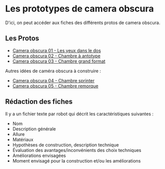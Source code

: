 Les prototypes de camera obscura
================================

D'ici, on peut accéder aux fiches des différents protos de camera obscura.

Les Protos
----------

- [Camera obscura 01 - Les yeux dans le dos](camera01.md)
- [Camera obscura 02 - Chambre à antotype](camera02.md)
- [Camera obscura 03 - Chambre grand format](camera03.md)

Autres idées de caméra obscura à construire :

- [Camera obscura 04 - Chambre sprinter](camera04.md)
- [Camera obscura 05 - Chambre remorque](camera05.md)


Rédaction des fiches
---------------------

Il y a un fichier texte par robot qui décrit les caractéristiques suivantes :

- Nom 
- Description générale
- Allure
- Matériaux 
- Hypothèses de construction, description technique
- Évaluation des avantages/inconvénients des choix techniques
- Améliorations envisagées
- Moment envisagé pour la construction et/ou les améliorations
